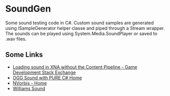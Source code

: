 # SoundGen
Some sound testing code in C#. Custom sound samples are generated using ISampleGenerator helper classe and piped through a Stream wrapper. The sounds can be played using System.Media.SoundPlayer or saved to .wav files.

## Some Links
* [Loading sound in XNA without the Content Pipeline - Game Development Stack Exchange](http://gamedev.stackexchange.com/questions/20772/loading-sound-in-xna-without-the-content-pipeline)
* [OGG Sound with PURE C# Home](http://oggsharp.codeplex.com/)
* [NVorbis - Home](https://nvorbis.codeplex.com/)
* [Williams Sound](http://www.lomont.org/Software/Misc/Robotron/)
